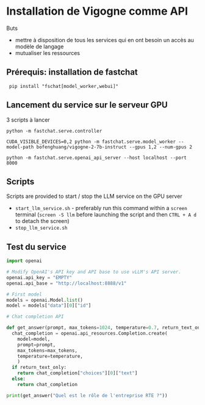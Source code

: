 # Installation de Vigogne comme API

Buts 
- mettre à disposition de tous les services qui en ont besoin un accès au modèle de langage
- mutualiser les ressources

## Prérequis: installation de fastchat

``` pip install "fschat[model_worker,webui]"```

## Lancement du service sur le serveur GPU

3 scripts à lancer

```python -m fastchat.serve.controller```


```CUDA_VISIBLE_DEVICES=0,2 python -m fastchat.serve.model_worker --model-path bofenghuang/vigogne-2-7b-instruct --gpus 1,2 --num-gpus 2```

```python -m fastchat.serve.openai_api_server --host localhost --port 8000```

## Scripts

Scripts are provided to start / stop the LLM service on the GPU server
- `start_llm_service.sh` - preferably run this command within a `screen` terminal
  (`screen -S llm` before launching the script and then `CTRL + A d` to detach the screen) 
- `stop_llm_service.sh`

## Test du service

```python
import openai

# Modify OpenAI's API key and API base to use vLLM's API server.
openai.api_key = "EMPTY"
openai.api_base = "http://localhost:8888/v1"

# First model
models = openai.Model.list()
model = models["data"][0]["id"]

# Chat completion API

def get_answer(prompt, max_tokens=1024, temperature=0.7, return_text_only=True):
  chat_completion = openai.api_resources.Completion.create(
    model=model,
    prompt=prompt,
    max_tokens=max_tokens,
    temperature=temperature,
    )
  if return_text_only:
    return chat_completion["choices"][0]["text"]
  else:
    return chat_completion

print(get_answer("Quel est le rôle de l'entreprise RTE ?"))
```


